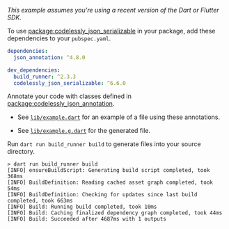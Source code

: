 _This example assumes you're using a recent version of the Dart or Flutter SDK._

To use [package:codelessly_json_serializable][json_serializable] in your package, add these
dependencies to your `pubspec.yaml`.

```yaml
dependencies:
  json_annotation: ^4.8.0

dev_dependencies:
  build_runner: ^2.3.3
  codelessly_json_serializable: ^6.6.0
```

Annotate your code with classes defined in
[package:codelessly_json_annotation][json_annotation].

- See [`lib/example.dart`][example] for an example of a file using these
  annotations.

- See [`lib/example.g.dart`][example_g] for the generated file.

Run `dart run build_runner build` to generate files into your source directory.

```console
> dart run build_runner build
[INFO] ensureBuildScript: Generating build script completed, took 368ms
[INFO] BuildDefinition: Reading cached asset graph completed, took 54ms
[INFO] BuildDefinition: Checking for updates since last build completed, took 663ms
[INFO] Build: Running build completed, took 10ms
[INFO] Build: Caching finalized dependency graph completed, took 44ms
[INFO] Build: Succeeded after 4687ms with 1 outputs
```

[example]: lib/example.dart
[example_g]: lib/example.g.dart
[json_annotation]: https://pub.dev/packages/json_annotation
[json_serializable]: https://pub.dev/packages/json_serializable
